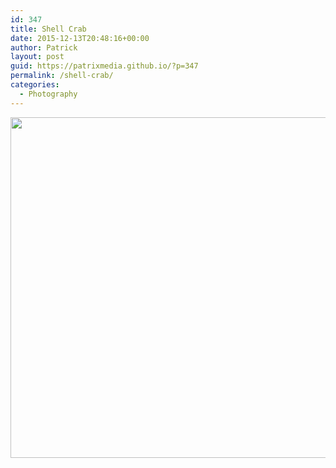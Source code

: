 ```yaml
---
id: 347
title: Shell Crab
date: 2015-12-13T20:48:16+00:00
author: Patrick
layout: post
guid: https://patrixmedia.github.io/?p=347
permalink: /shell-crab/
categories:
  - Photography
---
```

<div id='gallery-28' class='gallery galleryid-347 gallery-columns-1 gallery-size-full'>
  <dl class='gallery-item'>
    <dt class='gallery-icon landscape'>
      <a href='https://patrixmedia.github.io/wp-content/uploads/2015/12/ShellCrab.jpg'><img width="800" height="545" src="https://patrixmedia.github.io/wp-content/uploads/2015/12/ShellCrab.jpg" class="attachment-full size-full" alt="" srcset="https://patrixmedia.github.io/wp-content/uploads/2015/12/ShellCrab.jpg 800w, https://patrixmedia.github.io/wp-content/uploads/2015/12/ShellCrab-300x204.jpg 300w, https://patrixmedia.github.io/wp-content/uploads/2015/12/ShellCrab-768x523.jpg 768w" sizes="(max-width: 800px) 100vw, 800px" /></a>
    </dt>
  </dl>
  
  <br style="clear: both" />
</div>